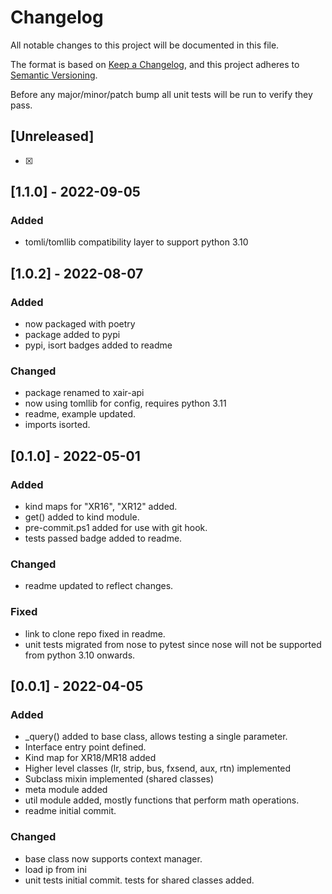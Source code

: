# Changelog

All notable changes to this project will be documented in this file.

The format is based on [Keep a Changelog](https://keepachangelog.com/en/1.0.0/),
and this project adheres to [Semantic Versioning](https://semver.org/spec/v2.0.0.html).

Before any major/minor/patch bump all unit tests will be run to verify they pass.

## [Unreleased]

-   [x]

## [1.1.0] - 2022-09-05

### Added

-   tomli/tomllib compatibility layer to support python 3.10

## [1.0.2] - 2022-08-07

### Added

-   now packaged with poetry
-   package added to pypi
-   pypi, isort badges added to readme

### Changed

-   package renamed to xair-api
-   now using tomllib for config, requires python 3.11
-   readme, example updated.
-   imports isorted.

## [0.1.0] - 2022-05-01

### Added

-   kind maps for "XR16", "XR12" added.
-   get() added to kind module.
-   pre-commit.ps1 added for use with git hook.
-   tests passed badge added to readme.

### Changed

-   readme updated to reflect changes.

### Fixed

-   link to clone repo fixed in readme.
-   unit tests migrated from nose to pytest since nose will not be supported from python 3.10 onwards.

## [0.0.1] - 2022-04-05

### Added

-   \_query() added to base class, allows testing a single parameter.
-   Interface entry point defined.
-   Kind map for XR18/MR18 added
-   Higher level classes (lr, strip, bus, fxsend, aux, rtn) implemented
-   Subclass mixin implemented (shared classes)
-   meta module added
-   util module added, mostly functions that perform math operations.
-   readme initial commit.

### Changed

-   base class now supports context manager.
-   load ip from ini
-   unit tests initial commit. tests for shared classes added.
